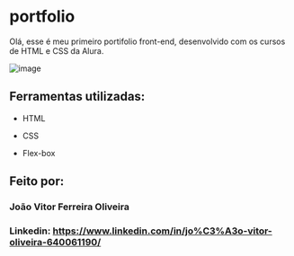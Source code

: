 # portfolio
Olá, esse é meu primeiro portifolio front-end, desenvolvido com os cursos de HTML e CSS da Alura.

![image](https://github.com/JoaoOliveira02/portfolio/assets/97929873/c762426c-9006-4f52-81dc-0a6d6f374bc2)

## Ferramentas utilizadas:

* HTML

* CSS

* Flex-box

## Feito por:

### João Vitor Ferreira Oliveira

### Linkedin: https://www.linkedin.com/in/jo%C3%A3o-vitor-oliveira-640061190/
